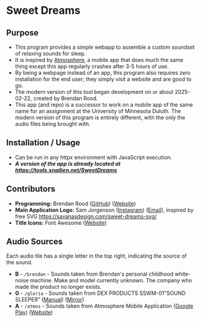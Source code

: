 # Sweet Dreams

## Purpose
 - This program provides a simple webapp to assemble a custom soundset of relaxing sounds for sleep.
 - It is inspired by [Atmosphere](https://play.google.com/store/apps/details?id=com.peakpocketstudios.atmosphere), a mobile app that does much the same thing except this app regularly crashes after 3-5 hours of use.
 - By being a webpage instead of an app, this program also requires zero installation for the end user; they simply visit a website and are good to go.
 - The modern version of this tool began development on or about 2025-02-22, created by Brendan Rood.
 - This app (and repo) is a successor to work on a mobile app of the same name for an assignment at the University of Minnesota Duluth. The modern version of this program is entirely different, with the only the audio files being brought with.

## Installation / Usage
 - Can be run in any httpx environment with JavaScript execution.
 - ***A version of the app is already located at https://tools.snailien.net/SweetDreams***

## Contributors
 - **Programming:** Brendan Rood ([GitHub](https://github.com/Snail51)) ([Website](https://brendan.snailien.net/))
 - **Main Application Logo:** Sam Jorgenson ([Instagram](https://www.instagram.com/x.indomitus.x/)) ([Email](mailto:illuminated.kreation@gmail.com)), inspired by free SVG https://savanasdesign.com/sweet-dreams-svg/
 - **Title Icons:** Font Awesome ([Website](https://fontawesome.com/))

## Audio Sources
 Each audio tile has a single letter in the top right, indicating the source of the sound.
 - **B** - `/brendan` - Sounds taken from Brendan's personal childhood white-noise machine. Make and model currently unknown. The company who made the product no longer exists.
 - **G** - `/gloria` - Sounds taken from DEX PRODUCTS SSWM-01"SOUND SLEEPER" ([Manual](https://www.dexbaby.com/s/SS-01_Instructions_0810.pdf)) ([Mirror](https://static1.squarespace.com/static/55f9d4c7e4b0b67647da04fc/t/561e8defe4b0eba9a9438b3c/1444842991008/SS-01_Instructions_0810.pdf))
 - **A** - `/atmos` - Sounds taken from Atmosphere Mobile Application ([Google Play](https://play.google.com/store/apps/details?id=com.peakpocketstudios.atmosphere)) ([Website](https://peakpocketstudios.com/))